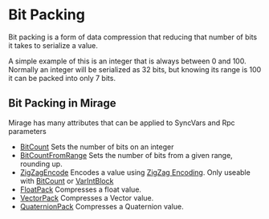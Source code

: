 # Bit Packing

Bit packing is a form of data compression that reducing that number of bits it takes to serialize a value.

A simple example of this is an integer that is always between 0 and 100. Normally an integer will be serialized as 32 bits, but knowing its range is 100 it can be packed into only 7 bits.

## Bit Packing in Mirage

Mirage has many attributes that can be applied to SyncVars and Rpc parameters

- [BitCount](./BitCount.md) Sets the number of bits on an integer
- [BitCountFromRange](./BitCountFromRange.md) Sets the number of bits from a given range, rounding up.
- [ZigZagEncode](./ZigZagEncode.md) Encodes a value using [ZigZag Encoding](https://gist.github.com/mfuerstenau/ba870a29e16536fdbaba). Only useable with [BitCount](./BitCount.md) or [VarIntBlock](./VarIntBlock.md)
- [FloatPack](./FloatPack.md) Compresses a float value.
- [VectorPack](./VectorPack.md) Compresses a Vector value.
- [QuaternionPack](./QuaternionPack.md) Compresses a Quaternion value.